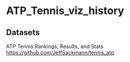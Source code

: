 # ATP_Tennis_viz_history

<h2>Datasets</h2>

ATP Tennis Rankings, Results, and Stats https://github.com/JeffSackmann/tennis_atp
